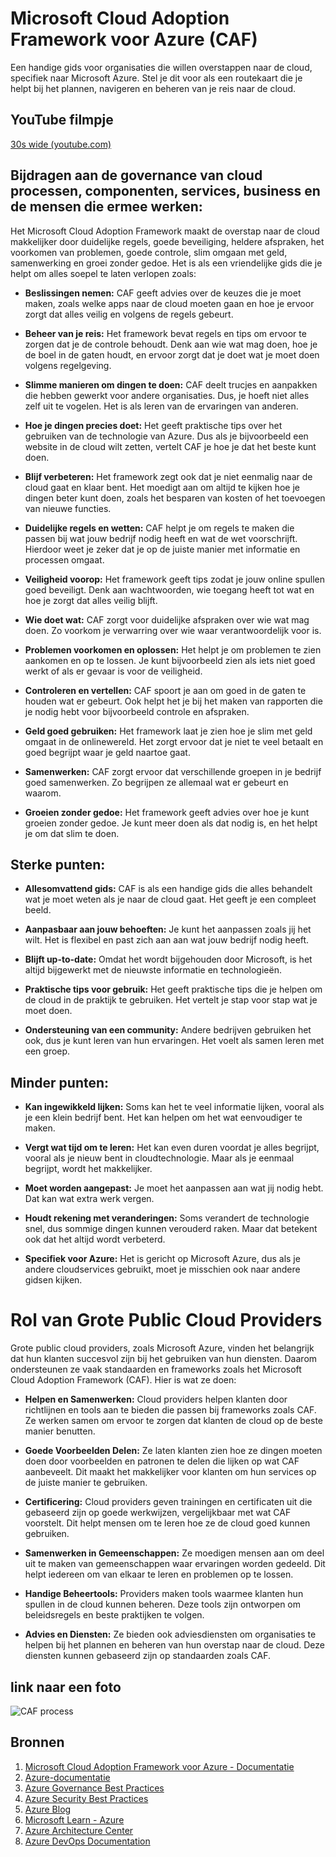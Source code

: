 # Microsoft Cloud Adoption Framework voor Azure (CAF)

Een handige gids voor organisaties die willen overstappen naar de cloud, specifiek naar Microsoft Azure. Stel je dit voor als een routekaart die je helpt bij het plannen, navigeren en beheren van je reis naar de cloud.
## YouTube filmpje
[30s wide (youtube.com)](https://www.youtube.com/)

## Bijdragen aan de governance van cloud processen, componenten, services, business en de mensen die ermee werken:

Het Microsoft Cloud Adoption Framework maakt de overstap naar de cloud makkelijker door duidelijke regels, goede beveiliging, heldere afspraken, het voorkomen van problemen, goede controle, slim omgaan met geld, samenwerking en groei zonder gedoe. Het is als een vriendelijke gids die je helpt om alles soepel te laten verlopen zoals:

- **Beslissingen nemen:**
  CAF geeft advies over de keuzes die je moet maken, zoals welke apps naar de cloud moeten gaan en hoe je ervoor zorgt dat alles veilig en volgens de regels gebeurt.

- **Beheer van je reis:**
  Het framework bevat regels en tips om ervoor te zorgen dat je de controle behoudt. Denk aan wie wat mag doen, hoe je de boel in de gaten houdt, en ervoor zorgt dat je doet wat je moet doen volgens regelgeving.

- **Slimme manieren om dingen te doen:**
  CAF deelt trucjes en aanpakken die hebben gewerkt voor andere organisaties. Dus, je hoeft niet alles zelf uit te vogelen. Het is als leren van de ervaringen van anderen.

- **Hoe je dingen precies doet:**
  Het geeft praktische tips over het gebruiken van de technologie van Azure. Dus als je bijvoorbeeld een website in de cloud wilt zetten, vertelt CAF je hoe je dat het beste kunt doen.

- **Blijf verbeteren:**
  Het framework zegt ook dat je niet eenmalig naar de cloud gaat en klaar bent. Het moedigt aan om altijd te kijken hoe je dingen beter kunt doen, zoals het besparen van kosten of het toevoegen van nieuwe functies.

- **Duidelijke regels en wetten:**
  CAF helpt je om regels te maken die passen bij wat jouw bedrijf nodig heeft en wat de wet voorschrijft. Hierdoor weet je zeker dat je op de juiste manier met informatie en processen omgaat.

- **Veiligheid voorop:**
  Het framework geeft tips zodat je jouw online spullen goed beveiligt. Denk aan wachtwoorden, wie toegang heeft tot wat en hoe je zorgt dat alles veilig blijft.

- **Wie doet wat:**
  CAF zorgt voor duidelijke afspraken over wie wat mag doen. Zo voorkom je verwarring over wie waar verantwoordelijk voor is.

- **Problemen voorkomen en oplossen:**
  Het helpt je om problemen te zien aankomen en op te lossen. Je kunt bijvoorbeeld zien als iets niet goed werkt of als er gevaar is voor de veiligheid.

- **Controleren en vertellen:**
  CAF spoort je aan om goed in de gaten te houden wat er gebeurt. Ook helpt het je bij het maken van rapporten die je nodig hebt voor bijvoorbeeld controle en afspraken.

- **Geld goed gebruiken:**
  Het framework laat je zien hoe je slim met geld omgaat in de onlinewereld. Het zorgt ervoor dat je niet te veel betaalt en goed begrijpt waar je geld naartoe gaat.

- **Samenwerken:**
  CAF zorgt ervoor dat verschillende groepen in je bedrijf goed samenwerken. Zo begrijpen ze allemaal wat er gebeurt en waarom.

- **Groeien zonder gedoe:**
  Het framework geeft advies over hoe je kunt groeien zonder gedoe. Je kunt meer doen als dat nodig is, en het helpt je om dat slim te doen.

## Sterke punten:

- **Allesomvattend gids:**
  CAF is als een handige gids die alles behandelt wat je moet weten als je naar de cloud gaat. Het geeft je een compleet beeld.

- **Aanpasbaar aan jouw behoeften:**
  Je kunt het aanpassen zoals jij het wilt. Het is flexibel en past zich aan aan wat jouw bedrijf nodig heeft.

- **Blijft up-to-date:**
  Omdat het wordt bijgehouden door Microsoft, is het altijd bijgewerkt met de nieuwste informatie en technologieën.

- **Praktische tips voor gebruik:**
  Het geeft praktische tips die je helpen om de cloud in de praktijk te gebruiken. Het vertelt je stap voor stap wat je moet doen.

- **Ondersteuning van een community:**
  Andere bedrijven gebruiken het ook, dus je kunt leren van hun ervaringen. Het voelt als samen leren met een groep.

## Minder punten:

- **Kan ingewikkeld lijken:**
  Soms kan het te veel informatie lijken, vooral als je een klein bedrijf bent. Het kan helpen om het wat eenvoudiger te maken.

- **Vergt wat tijd om te leren:**
  Het kan even duren voordat je alles begrijpt, vooral als je nieuw bent in cloudtechnologie. Maar als je eenmaal begrijpt, wordt het makkelijker.

- **Moet worden aangepast:**
  Je moet het aanpassen aan wat jij nodig hebt. Dat kan wat extra werk vergen.

- **Houdt rekening met veranderingen:**
  Soms verandert de technologie snel, dus sommige dingen kunnen verouderd raken. Maar dat betekent ook dat het altijd wordt verbeterd.

- **Specifiek voor Azure:**
  Het is gericht op Microsoft Azure, dus als je andere cloudservices gebruikt, moet je misschien ook naar andere gidsen kijken.

# Rol van Grote Public Cloud Providers

Grote public cloud providers, zoals Microsoft Azure, vinden het belangrijk dat hun klanten succesvol zijn bij het gebruiken van hun diensten. Daarom ondersteunen ze vaak standaarden en frameworks zoals het Microsoft Cloud Adoption Framework (CAF). Hier is wat ze doen:

- **Helpen en Samenwerken:**
  Cloud providers helpen klanten door richtlijnen en tools aan te bieden die passen bij frameworks zoals CAF. Ze werken samen om ervoor te zorgen dat klanten de cloud op de beste manier benutten.

- **Goede Voorbeelden Delen:**
  Ze laten klanten zien hoe ze dingen moeten doen door voorbeelden en patronen te delen die lijken op wat CAF aanbeveelt. Dit maakt het makkelijker voor klanten om hun services op de juiste manier te gebruiken.

- **Certificering:**
  Cloud providers geven trainingen en certificaten uit die gebaseerd zijn op goede werkwijzen, vergelijkbaar met wat CAF voorstelt. Dit helpt mensen om te leren hoe ze de cloud goed kunnen gebruiken.

- **Samenwerken in Gemeenschappen:**
  Ze moedigen mensen aan om deel uit te maken van gemeenschappen waar ervaringen worden gedeeld. Dit helpt iedereen om van elkaar te leren en problemen op te lossen.

- **Handige Beheertools:**
  Providers maken tools waarmee klanten hun spullen in de cloud kunnen beheren. Deze tools zijn ontworpen om beleidsregels en beste praktijken te volgen.

- **Advies en Diensten:**
  Ze bieden ook adviesdiensten om organisaties te helpen bij het plannen en beheren van hun overstap naar de cloud. Deze diensten kunnen gebaseerd zijn op standaarden zoals CAF.
## link naar een foto
![CAF process](https://images.app.goo.gl/iqh41kxZKDCc97xo8)

## Bronnen

1. [Microsoft Cloud Adoption Framework voor Azure - Documentatie](https://docs.microsoft.com/nl-nl/azure/cloud-adoption-framework/)
2. [Azure-documentatie](https://docs.microsoft.com/nl-nl/azure/)
3. [Azure Governance Best Practices](https://docs.microsoft.com/nl-nl/azure/governance/)
4. [Azure Security Best Practices](https://docs.microsoft.com/nl-nl/azure/security/fundamentals/best-practices-overview)
5. [Azure Blog](https://azure.microsoft.com/nl-nl/blog/)
6. [Microsoft Learn - Azure](https://learn.microsoft.com/nl-nl/azure/)
7. [Azure Architecture Center](https://docs.microsoft.com/nl-nl/azure/architecture/)
8. [Azure DevOps Documentation](https://docs.microsoft.com/nl-nl/azure/devops/)